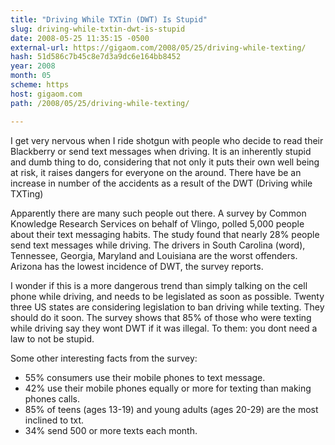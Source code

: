 ```yaml
---
title: "Driving While TXTin (DWT) Is Stupid"
slug: driving-while-txtin-dwt-is-stupid
date: 2008-05-25 11:35:15 -0500
external-url: https://gigaom.com/2008/05/25/driving-while-texting/
hash: 51d586c7b45c8e7d3a9dc6e164bb8452
year: 2008
month: 05
scheme: https
host: gigaom.com
path: /2008/05/25/driving-while-texting/

---
```


I get very nervous when I ride shotgun with people who decide to read their Blackberry or send text messages when driving. It is an inherently stupid and dumb thing to do, considering that not only it puts their own well being at risk, it raises dangers for everyone on the around. There have be an increase in number of the accidents as a result of the DWT (Driving while TXTing) 

Apparently there are many such people out there. A survey by Common Knowledge Research Services on behalf of Vlingo, polled 5,000 people about their text messaging habits. The study found that nearly 28% people send text messages while driving. The drivers in South Carolina (word), Tennessee, Georgia, Maryland and Louisiana are the worst offenders. Arizona has the lowest incidence of DWT, the survey reports. 

I wonder if this is a more dangerous trend than simply talking on the cell phone while driving, and needs to be legislated as soon as possible. Twenty three US states are considering legislation to ban driving while texting. They should do it soon. The survey shows that 85% of those who were texting while driving say they wont DWT if it was illegal. To them: you dont need a law to not be stupid. 



Some other interesting facts from the survey: 

* 55% consumers use their mobile phones to text message.
* 42% use their mobile phones equally or more for texting than making phones calls.
* 85% of teens (ages 13-19) and young adults (ages 20-29) are the most inclined to txt.
* 34% send 500 or more texts each month.
